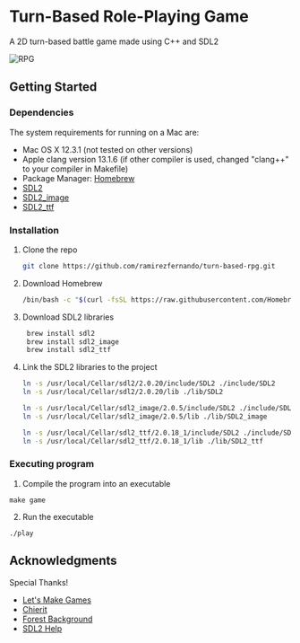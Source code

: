 # Turn-Based Role-Playing Game 
A 2D turn-based battle game made using C++ and SDL2

![RPG](/images/rpg.png)

## Getting Started

### Dependencies
The system requirements for running on a Mac are:
* Mac OS X 12.3.1 (not tested on other versions)
* Apple clang version 13.1.6 (if other compiler is used, changed "clang++" to your compiler in Makefile)
* Package Manager: [Homebrew](https://brew.sh/)
* [SDL2](https://www.libsdl.org/)
* [SDL2_image](https://www.libsdl.org/projects/SDL_image/)
* [SDL2_ttf](https://www.libsdl.org/projects/docs/SDL_ttf/SDL_ttf.html)

### Installation

1. Clone the repo
    ```sh
    git clone https://github.com/ramirezfernando/turn-based-rpg.git
    ```
2. Download Homebrew
    ```sh
    /bin/bash -c "$(curl -fsSL https://raw.githubusercontent.com/Homebrew/install/HEAD/install.sh)
    ```
3. Download SDL2 libraries
   ```sh
    brew install sdl2
    brew install sdl2_image
    brew install sdl2_ttf
   ```
4. Link the SDL2 libraries to the project
    ```sh
    ln -s /usr/local/Cellar/sdl2/2.0.20/include/SDL2 ./include/SDL2
    ln -s /usr/local/Cellar/sdl2/2.0.20/lib ./lib/SDL2
    
    ln -s /usr/local/Cellar/sdl2_image/2.0.5/include/SDL2 ./include/SDL2_image
    ln -s /usr/local/Cellar/sdl2_image/2.0.5/lib ./lib/SDL2_image
    
    ln -s /usr/local/Cellar/sdl2_ttf/2.0.18_1/include/SDL2 ./include/SDL2_ttf
    ln -s /usr/local/Cellar/sdl2_ttf/2.0.18_1/lib ./lib/SDL2_ttf
    ```

### Executing program

1. Compile the program into an executable
```
make game
```
2. Run the executable
```
./play
```

## Acknowledgments

Special Thanks!
* [Let's Make Games](https://www.youtube.com/watch?v=QQzAHcojEKg&list=PLhfAbcv9cehhkG7ZQK0nfIGJC_C-wSLrx)
* [Chierit](https://chierit.itch.io/)
* [Forest Background](https://pixeljoint.com/pixelart/120493.htm)
* [SDL2 Help](https://github.com/Twinklebear/TwinklebearDev-Lessons/issues/14)
